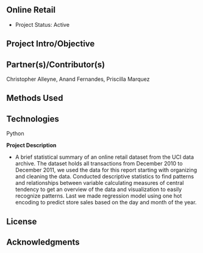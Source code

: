 **Online Retail**
-
- Project Status: Active

**Project Intro/Objective**
-
**Partner(s)/Contributor(s)**
-
Christopher Alleyne,
Anand Fernandes,
Priscilla Marquez

**Methods Used**
-

**Technologies**
-
Python

**Project Description**
- A brief statistical summary of an online retail dataset from the UCI data archive. The dataset holds all transactions from December 2010 to December 2011, we used the data for this report starting with organizing and cleaning the data. Conducted descriptive statistics to find patterns and relationships between variable calculating measures of central tendency to get an overview of the data and visualization to easily recognize patterns. Last we made regression model using one hot encoding to predict store sales based on the day and month of the year.

**License**
-

**Acknowledgments**
-
